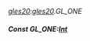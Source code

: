 _[gles20](../../modules/gles20/gles20-module.md):[gles20](../../modules/gles20/gles20-module.md).GL\_ONE_
##### Const GL\_ONE:[Int](../../modules/wonkey/wonkey-types-int.md)
